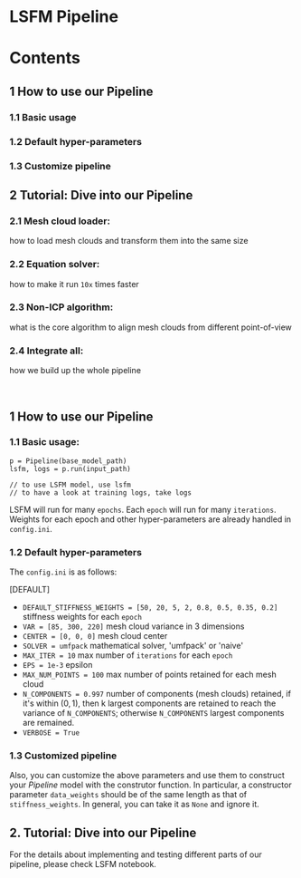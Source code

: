 # LSFM Pipeline

# Contents
## 1 How to use our Pipeline
### 1.1 Basic usage
### 1.2 Default hyper-parameters
### 1.3 Customize pipeline
## 2 Tutorial: Dive into our Pipeline
### 2.1 Mesh cloud loader: 
how to load mesh clouds and transform them into the same size
### 2.2 Equation solver: 
how to make it run `10x` times faster
### 2.3 Non-ICP algorithm: 
what is the core algorithm to align mesh clouds from different point-of-view
### 2.4 Integrate all: 
how we build up the whole pipeline

<br>

## 1 How to use our Pipeline
### 1.1 Basic usage:
````
p = Pipeline(base_model_path)
lsfm, logs = p.run(input_path)

// to use LSFM model, use lsfm
// to have a look at training logs, take logs
````

LSFM will run for many `epochs`. Each `epoch` will run for many `iterations`. Weights for each epoch and other hyper-parameters are already handled in `config.ini`.

### 1.2 Default hyper-parameters
The `config.ini` is as follows:

[DEFAULT]
* `DEFAULT_STIFFNESS_WEIGHTS = [50, 20, 5, 2, 0.8, 0.5, 0.35, 0.2]` stiffness weights for each `epoch`
* `VAR = [85, 300, 220]` mesh cloud variance in 3 dimensions
* `CENTER = [0, 0, 0]` mesh cloud center
* `SOLVER = umfpack` mathematical solver, 'umfpack' or 'naive'
* `MAX_ITER = 10` max number of `iterations` for each `epoch`
* `EPS = 1e-3` epsilon
* `MAX_NUM_POINTS = 100` max number of points retained for each mesh cloud
* `N_COMPONENTS = 0.997` number of components (mesh clouds) retained, if it's within $(0,1)$, then k largest components are retained to reach the variance of `N_COMPONENTS`; otherwise `N_COMPONENTS` largest components are remained.
* `VERBOSE = True` 

### 1.3 Customized pipeline
Also, you can customize the above parameters and use them to construct your *Pipeline* model with the construtor function. In particular, a constructor parameter `data_weights` should be of the same length as that of `stiffness_weights`. In general, you can take it as `None` and ignore it.

## 2. Tutorial: Dive into our Pipeline
For the details about implementing and testing different parts of our pipeline, please check LSFM notebook.
